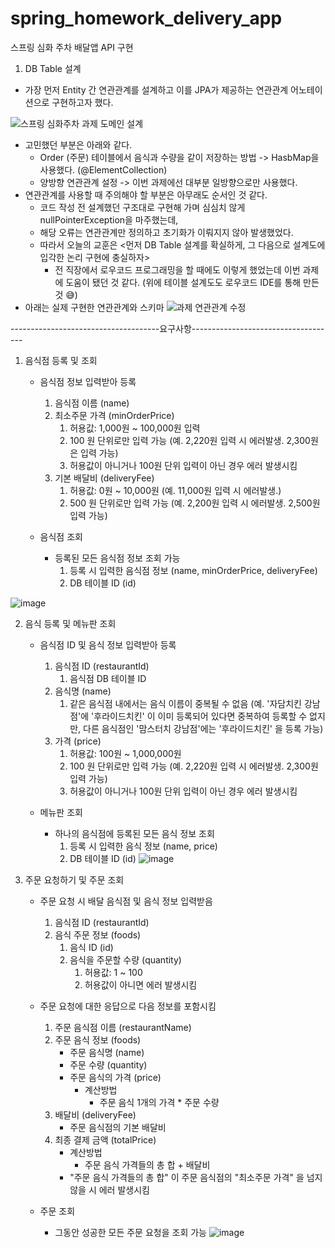 # spring_homework_delivery_app
스프링 심화 주차 배달앱 API 구현
1. DB Table 설계
  - 가장 먼저 Entity 간 연관관계를 설계하고 이를 JPA가 제공하는 연관관계 어노테이션으로 구현하고자 했다.

![스프링 심화주차 과제 도메인 설계](https://user-images.githubusercontent.com/82041804/172036103-fd7f8ba7-31e8-4f65-af20-5bd819e473d1.JPG)

  - 고민했던 부분은 아래와 같다.
    - Order (주문) 테이블에서 음식과 수량을 같이 저장하는 방법 -> HasbMap을 사용했다. (@ElementCollection)
    - 양방향 연관관계 설정 -> 이번 과제에선 대부분 일방향으로만 사용했다.
  - 연관관계를 사용할 때 주의해야 할 부분은 아무래도 순서인 것 같다. 
    - 코드 작성 전 설계했던 구조대로 구현해 가며 심심치 않게 nullPointerException을 마주했는데,
    - 해당 오류는 연관관계만 정의하고 초기화가 이뤄지지 않아 발생했었다.  
    - 따라서 오늘의 교훈은 <먼저 DB Table 설계를 확실하게, 그 다음으로 설계도에 입각한 논리 구현에 충실하자>
      - 전 직장에서 로우코드 프로그래밍을 할 때에도 이렇게 했었는데 이번 과제에 도움이 됐던 것 같다. (위에 테이블 설계도도 로우코드 IDE를 통해 만든 것 😅)
  - 아래는 실제 구현한 연관관계와 스키마
  ![과제 연관관계 수정](https://user-images.githubusercontent.com/82041804/172765162-4a9e8b06-5b82-4a17-8d28-2f7bd5c36b93.JPG)


-------------------------------------요구사항------------------------------------

1. 음식점 등록 및 조회
    - 음식점 정보 입력받아 등록
        1. 음식점 이름 (name)
        2. 최소주문 가격 (minOrderPrice)
            1. 허용값: 1,000원 ~ 100,000원 입력
            2. 100 원 단위로만 입력 가능 (예. 2,220원 입력 시 에러발생. 2,300원은 입력 가능)
            3. 허용값이 아니거나 100원 단위 입력이 아닌 경우 에러 발생시킴
        3. 기본 배달비 (deliveryFee)
            1. 허용값: 0원 ~ 10,000원 (예. 11,000원 입력 시 에러발생.)
            2. 500 원 단위로만 입력 가능 (예. 2,200원 입력 시 에러발생. 2,500원 입력 가능) 
            
    - 음식점 조회
        - 등록된 모든 음식점 정보 조회 가능
            1. 등록 시 입력한 음식점 정보 (name, minOrderPrice, deliveryFee)
            2. DB 테이블 ID (id)  
            
![image](https://user-images.githubusercontent.com/82041804/172036050-4b45fb06-9a2a-4c30-a87a-6e1e84dbcb53.png)


2. 음식 등록 및 메뉴판 조회
    - 음식점 ID 및 음식 정보 입력받아 등록
        1. 음식점 ID (restaurantId)
            1. 음식점 DB 테이블 ID
        2. 음식명 (name)
            1. 같은 음식점 내에서는 음식 이름이 중복될 수 없음 (예. '자담치킨 강남점'에 '후라이드치킨' 이 이미 등록되어 있다면 중복하여 등록할 수 없지만, 다른 음식점인 '맘스터치 강남점'에는 '후라이드치킨' 을 등록 가능)
        3. 가격 (price)
            1. 허용값: 100원 ~ 1,000,000원
            2. 100 원 단위로만 입력 가능 (예. 2,220원 입력 시 에러발생. 2,300원 입력 가능)
            3. 허용값이 아니거나 100원 단위 입력이 아닌 경우 에러 발생시킴
            
    - 메뉴판 조회
        - 하나의 음식점에 등록된 모든 음식 정보 조회
            1. 등록 시 입력한 음식 정보 (name, price)
            2. DB 테이블 ID (id)
![image](https://user-images.githubusercontent.com/82041804/172036059-348360fa-2658-48aa-94cf-604854100bb9.png)


3. 주문 요청하기 및 주문 조회
    - 주문 요청 시 배달 음식점 및 음식 정보 입력받음
        1. 음식점 ID (restaurantId)
        2. 음식 주문 정보 (foods)
            1. 음식 ID (id)
            2. 음식을 주문할 수량 (quantity)
                1. 허용값: 1 ~ 100
                2. 허용값이 아니면 에러 발생시킴
                
    - 주문 요청에 대한 응답으로 다음 정보를 포함시킴
        1. 주문 음식점 이름 (restaurantName)
        2. 주문 음식 정보 (foods)
            - 주문 음식명 (name)
            - 주문 수량 (quantity)
            - 주문 음식의 가격 (price)
                - 계산방법
                    - 주문 음식 1개의 가격 * 주문 수량
        3. 배달비 (deliveryFee)
            - 주문 음식점의 기본 배달비
        4. 최종 결제 금액 (totalPrice)
            - 계산방법
                - 주문 음식 가격들의 총 합 + 배달비
            - "주문 음식 가격들의 총 합" 이 주문 음식점의 "최소주문 가격" 을 넘지 않을 시 에러 발생시킴
            
    - 주문 조회
        - 그동안 성공한 모든 주문 요청을 조회 가능
![image](https://user-images.githubusercontent.com/82041804/172036067-df0c83bc-8553-4cb7-aadc-878284b00ad0.png)
